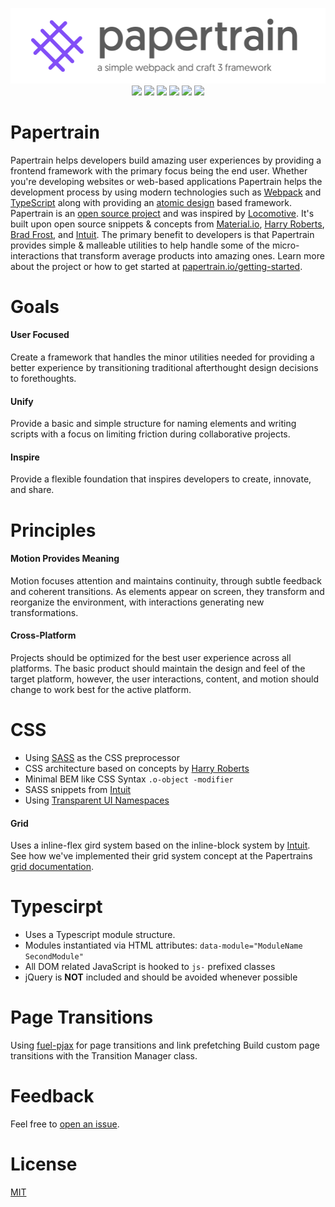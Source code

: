 <p align="center">
<a href="http://papertrain.io"><img alt="Papertrain" src="_papertrain/logo.png"/></a><br/>
<img style="display:inline-block;" src="https://img.shields.io/badge/markup-HTML-orange.svg?style=flat-square"/>
<img style="display:inline-block;" src="https://img.shields.io/badge/style-SASS-blue.svg?style=flat-square"/>
<img style="display:inline-block;" src="https://img.shields.io/badge/typescript-3.2-yellow.svg?style=flat-square"/>
<img style="display:inline-block;" src="https://img.shields.io/badge/bundler-webpack-5299c8.svg?style=flat-square"/>
<img style="display:inline-block;" src="https://img.shields.io/badge/CMS-Craft%203.1-ff69b4.svg?style=flat-square"/>
<a style="display:inline-block;" href="https://github.com/AndrewK9/papertrain/blob/master/LICENSE"><img src="https://img.shields.io/badge/license-MIT-lightgray.svg?style=flat-square"/></a>
</p>

# Papertrain
Papertrain helps developers build amazing user experiences by providing a frontend framework with the primary focus being the end user. Whether you're developing websites or web-based applications Papertrain helps the development process by using modern technologies such as [Webpack](https://webpack.js.org/) and [TypeScript](https://www.typescriptlang.org/) along with providing an [atomic design](http://bradfrost.com/blog/post/atomic-web-design/) based framework. Papertrain is an [open source project](https://github.com/Pageworks/papertrain) and was inspired by [Locomotive](https://locomotive.ca/en). It's built upon open source snippets & concepts from [Material.io](https://material.io/), [Harry Roberts](https://csswizardry.com/2011/08/building-better-grid-systems/), [Brad Frost](http://bradfrost.com/), and [Intuit](https://github.com/intuit). The primary benefit to developers is that Papertrain provides simple & malleable utilities to help handle some of the micro-interactions that transform average products into amazing ones. Learn more about the project or how to get started at [papertrain.io/getting-started](http://papertrain.io/getting-started).

# Goals
#### User Focused
Create a framework that handles the minor utilities needed for providing a better experience by transitioning traditional afterthought design decisions to forethoughts.

#### Unify
Provide a basic and simple structure for naming elements and writing scripts with a focus on limiting friction during collaborative projects.

#### Inspire
Provide a flexible foundation that inspires developers to create, innovate, and share.

# Principles
#### Motion Provides Meaning
Motion focuses attention and maintains continuity, through subtle feedback and coherent transitions. As elements appear on screen, they transform and reorganize the environment, with interactions generating new transformations.

#### Cross-Platform
Projects should be optimized for the best user experience across all platforms. The basic product should maintain the design and feel of the target platform, however, the user interactions, content, and motion should change to work best for the active platform.

# CSS
- Using [SASS](https://sass-lang.com/) as the CSS preprocessor
- CSS architecture based on concepts by [Harry Roberts](https://csswizardry.com/2011/08/building-better-grid-systems/)
- Minimal BEM like CSS Syntax `.o-object -modifier`
- SASS snippets from [Intuit](https://github.com/intuit)
- Using [Transparent UI Namespaces](https://csswizardry.com/2015/03/more-transparent-ui-code-with-namespaces/)

#### Grid
Uses a inline-flex gird system based on the inline-block system by [Intuit](https://github.com/intuit). See how we've implemented their grid system concept at the Papertrains [grid documentation](http://papertrain.io/components/grid).

# Typescirpt
- Uses a Typescript module structure.
- Modules instantiated via HTML attributes: `data-module="ModuleName SecondModule"`
- All DOM related JavaScript is hooked to `js-` prefixed classes
- jQuery is **NOT** included and should be avoided whenever possible

# Page Transitions
Using [fuel-pjax](https://github.com/Pageworks/fuel-pjax) for page transitions and link prefetching Build custom page transitions with the Transition Manager class.

# Feedback
Feel free to [open an issue](https://github.com/Pageworks/papertrain/issues).

# License
[MIT](https://github.com/Pageworks/papertrain/blob/master/LICENSE)
